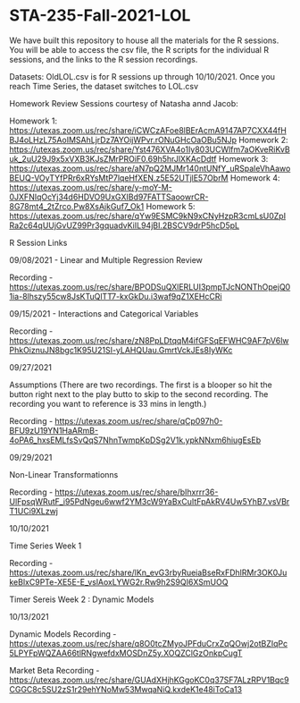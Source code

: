 # STA-235-Fall-2021-LOL
We have built this repository to house all the materials for the R sessions. You will be able to access the csv file, the R scripts for the individual R sessions, and the links to the R session recordings.

Datasets: OldLOL.csv is for R sessions up through 10/10/2021. Once you reach Time Series, the dataset switches to LOL.csv

Homework Review Sessions courtesy of Natasha annd Jacob:

Homework 1: https://utexas.zoom.us/rec/share/iCWCzAFoe8lBErAcmA9147AP7CXX44fHBJ4oLHzL75AoIMSAhLjrDz7AYOijWPvr.rONuGHcOaOBu5NJp 
Homework 2: https://utexas.zoom.us/rec/share/Yst476XVA4o1Iy803UCWlfm7aOKveRiKvBuk_2uU29J9x5xVXB3KJsZMrPROiF0.69h5hrJlXKAcDdtf 
Homework 3: https://utexas.zoom.us/rec/share/aN7pQ2MJMr140ntUNfY_uRSpaleVhAawoBEUQ-VOyTYfPRr6xRYsMtP7lqeHfXEN.z5E52UTjlE57ObrM 
Homework 4: https://utexas.zoom.us/rec/share/y-moY-M-0JXFNIqOcYj34d6HDVO9UxGXIBd97FATTSaoowrCR-8G78mt4_2tZrco.Pw8XsAjkGuf7_Ok1 
Homework 5: https://utexas.zoom.us/rec/share/qYw9ESMC9kN9xCNyHzpR3cmLsU0ZpIRa2c64qUUjGvUZ99Pr3gquadvKiIL94jBI.2BSCV9drP5hcD5pL




R Session Links

09/08/2021 - Linear and Multiple Regression Review

Recording - https://utexas.zoom.us/rec/share/BPODSuQXlERLUI3pmpTJcNONThOpejQ01ia-8lhszy55cw8JsKTuQlTT7-kxGkDu.i3waf9qZ1XEHcCRi

09/15/2021 - Interactions and Categorical Variables

Recording - https://utexas.zoom.us/rec/share/zN8PpLDtqqM4ifGFSqEFWHC9AF7pV6lwPhkOiznuJN8bgc1K95U21SI-yLAHQUau.GmrtVckJEs8IyWKc

09/27/2021 

Assumptions (There are two recordings. The first is a blooper so hit the button right next to the play butto to skip to the second recording. The recording you want to reference is 33 mins in length.)

Recording - https://utexas.zoom.us/rec/share/qCp097h0-BFU9zU19YN1HaARmB-4oPA6_hxsEMLfsSvQqS7NhnTwmpKpDSg2V1k.ypkNNxm6hiugEsEb

09/29/2021

Non-Linear Transformationns

Recording - https://utexas.zoom.us/rec/share/bIhxrrr36-UlFpsqWRutF_i95PdNgeu6wwf2YM3cW9YaBxCuItFpAkRV4Uw5YhB7.vsVBrT1UCi9XLzwj 

10/10/2021

Time Series Week 1

Recording - https://utexas.zoom.us/rec/share/lKn_evG3rbyRueiaBseRxFDhlRMr3OK0JukeBlxC9PTe-XE5E-E_vslAoxLYWG2r.Rw9h2S9QI6XSmUOQ

Timer Sereis Week 2 : Dynamic Models

10/13/2021

Dynamic Models Recording - https://utexas.zoom.us/rec/share/q8O0tcZMyoJPFduCrxZqQOwj2otBZIqPc5LPYFpWQZAA66tlRNgwefdxMOSDnZ5y.XOQZClGzOnkpCugT

Market Beta Recording - https://utexas.zoom.us/rec/share/GUAdXHjhKGgoKC0q37SF7ALzRPV1Bqc9CGGC8c5SU2zS1r29ehYNoMw53MwqaNiQ.kxdeK1e48iToCa13


